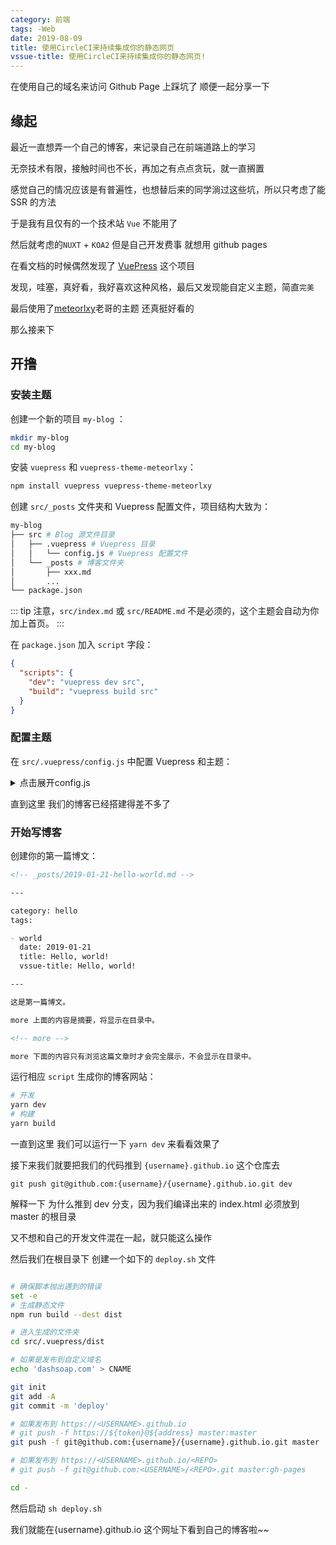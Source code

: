 ```yaml
---
category: 前端
tags: -Web 
date: 2019-08-09
title: 使用CircleCI来持续集成你的静态网页
vssue-title: 使用CircleCI来持续集成你的静态网页!
---
```


在使用自己的域名来访问 Github Page 上踩坑了 顺便一起分享一下

<!-- more -->

## 缘起

最近一直想弄一个自己的博客，来记录自己在前端道路上的学习

无奈技术有限，接触时间也不长，再加之有点点贪玩，就一直搁置

感觉自己的情况应该是有普遍性，也想替后来的同学淌过这些坑，所以只考虑了能 SSR 的方法

于是我有且仅有的一个技术站 `Vue` 不能用了

然后就考虑的`NUXT` + `KOA2` 但是自己开发费事 就想用 github pages

在看文档的时候偶然发现了 [VuePress](https://vuepress.vuejs.org/zh/) 这个项目

发现，哇塞，真好看，我好喜欢这种风格，最后又发现能自定义主题，简直`完美`

最后使用了[meteorlxy](https://github.com/meteorlxy/vuepress-theme-meteorlxy)老哥的主题 还真挺好看的

那么接来下

## 开撸

### 安装主题

创建一个新的项目 `my-blog` ：

```sh
mkdir my-blog
cd my-blog
```

安装 `vuepress` 和 `vuepress-theme-meteorlxy`：

```sh
npm install vuepress vuepress-theme-meteorlxy
```

创建 `src/_posts` 文件夹和 Vuepress 配置文件，项目结构大致为：

```sh
my-blog
├── src # Blog 源文件目录
│   ├── .vuepress # Vuepress 目录
│   │   └── config.js # Vuepress 配置文件
│   └── _posts # 博客文件夹
│       ├── xxx.md
│       ...
└── package.json
```

::: tip
注意，`src/index.md` 或 `src/README.md` 不是必须的，这个主题会自动为你加上首页。
:::

在 `package.json` 加入 `script` 字段：

```json
{
  "scripts": {
    "dev": "vuepress dev src",
    "build": "vuepress build src"
  }
}
```

### 配置主题

在 `src/.vuepress/config.js` 中配置 Vuepress 和主题：

<details>
<summary>点击展开config.js</summary>

```js
// .vuepress/config.js

module.exports = {
  // 网站 Title
  title: "奔跑的肥皂",

  // 网站描述
  description: "This is my blog",

  // 网站语言
  locales: {
    "/": {
      lang: "zh-CN"
    }
  },

  // 使用的主题
  theme: "vuepress-theme-meteorlxy",

  // 主题配置
  themeConfig: {
    // 主题语言，参考下方 [主题语言] 章节
    lang: "zh-CN",

    // 个人信息（没有或不想设置的，删掉对应字段即可）
    personalInfo: {
      // 昵称
      nickname: "dashsoap",

      // 个人简介
      description: "练习时长快一年的前端练习生",

      // 电子邮箱
      email: "dashsoap1997@gmail.com",

      // 所在地
      location: "BeiJing City, China",

      // 组织
      organization: " BeiJing Union University",

      // 头像
      // 设置为外部链接
      avatar: "https://www.meteorlxy.cn/assets/img/avatar.jpg",
      // 或者放置在 .vuepress/public 文件夹，例如 .vuepress/public/img/avatar.jpg
      // avatar: '/img/avatar.jpg',

      // 社交平台帐号信息
      sns: {
        // Github 帐号和链接
        github: {
          account: "dashsoap",
          link: "https://github.com/dashsoap"
        },

        // // LinkedIn 帐号和链接
        // linkedin: {
        //     account: 'meteorlxy',
        //     link: 'http://www.linkedin.com/in/meteorlxy',
        // },

        // 新浪微博 帐号和链接
        weibo: {
          account: "@皂皂呢",
          link: "https://weibo.com/u/3962389632"
        },

        // 知乎 帐号和链接
        zhihu: {
          account: "奔跑的肥皂",
          link: "https://www.zhihu.com/people/zhou-jing-tian-56"
        },

        // 掘金 帐号和链接
        juejin: {
          account: "Dashsoap",
          link: "https://juejin.im/user/5c2596046fb9a049f3622ab3"
        }
      }
    },

    // 上方 header 的相关设置
    header: {
      // header 的背景，可以使用图片，或者随机变化的图案（geopattern）
      background: {
        useGeo: true
      },
      // 是否在 header 显示标题
      showTitle: true
    },
    // 是否显示文章的最近更新时间
    lastUpdated: true,
    // 顶部导航栏内容
    nav: [
      { text: "首页", link: "/", exact: true },
      { text: "日记", link: "/posts/", exact: false }
    ],

    // 评论配置，参考下方 [页面评论] 章节
    comments: {
      platform: "github",
      owner: "Dashsoap",
      repo: "dashsoap.github.io",
      clientId: "ab7d5e3f8e1d9e568757",
      clientSecret: "bc5a3ab8674fe3ae7e91f60a7ad7a4d36a21bd01"
    },

    // 分页配置
    pagination: {
      perPage: 5
    },

    // 默认页面（可选，默认全为 true）
    defaultPages: {
      home: true,

      posts: true
    }
  }
};
```

</details>

直到这里 我们的博客已经搭建得差不多了

### 开始写博客

创建你的第一篇博文：

```md
<!-- _posts/2019-01-21-hello-world.md -->

---

category: hello
tags:

- world
  date: 2019-01-21
  title: Hello, world!
  vssue-title: Hello, world!

---

这是第一篇博文。

more 上面的内容是摘要，将显示在目录中。

<!-- more -->

more 下面的内容只有浏览这篇文章时才会完全展示，不会显示在目录中。
```

运行相应 `script` 生成你的博客网站：

```sh
# 开发
yarn dev
# 构建
yarn build
```

一直到这里 我们可以运行一下 `yarn dev` 来看看效果了

接下来我们就要把我们的代码推到 `{username}.github.io` 这个仓库去

`git push git@github.com:{username}/{username}.github.io.git dev`

解释一下 为什么推到 dev 分支，因为我们编译出来的 index.html 必须放到 master 的根目录

又不想和自己的开发文件混在一起，就只能这么操作

然后我们在根目录下 创建一个如下的 `deploy.sh` 文件

```sh

# 确保脚本抛出遇到的错误
set -e
# 生成静态文件
npm run build --dest dist

# 进入生成的文件夹
cd src/.vuepress/dist

# 如果是发布到自定义域名
echo 'dashsoap.com' > CNAME

git init
git add -A
git commit -m 'deploy'

# 如果发布到 https://<USERNAME>.github.io
# git push -f https://${token}@${address} master:master
git push -f git@github.com:{username}/{username}.github.io.git master

# 如果发布到 https://<USERNAME>.github.io/<REPO>
# git push -f git@github.com:<USERNAME>/<REPO>.git master:gh-pages

cd -


```

然后启动 `sh deploy.sh`

我们就能在{username}.github.io 这个网址下看到自己的博客啦~~
